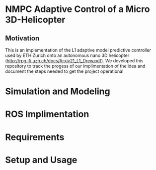# NMPC Adaptive Control of a Micro 3D-Helicopter

## Motivation
This is an implementation of the L1 adaptive model predictive controller used by ETH Zurich onto an autonomous nano 3D helicopter (http://rpg.ifi.uzh.ch/docs/Arxiv21_L1_Drew.pdf). We developed this repository to track the progess of our implimentation of the idea and document the steps needed to get the project operational

# Simulation and Modeling
  
# ROS Implimentation
  
# Requirements
  
# Setup and Usage

